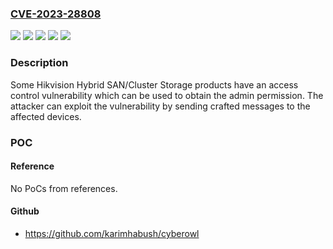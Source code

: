 ### [CVE-2023-28808](https://cve.mitre.org/cgi-bin/cvename.cgi?name=CVE-2023-28808)
![](https://img.shields.io/static/v1?label=Product&message=DS-A71024%2F48%2F72R%2CDS-A80624S%2CDS-A81016S%2CDS-A72024%2F72R%2CDS-A80316S%2CDS-A82024D&color=blue)
![](https://img.shields.io/static/v1?label=Product&message=DS-A71024%2F48R-CVS%2CDS-A72024%2F48R-CVS&color=blue)
![](https://img.shields.io/static/v1?label=Version&message=V1.X%20&color=brightgreen)
![](https://img.shields.io/static/v1?label=Version&message=V2.X%20&color=brightgreen)
![](https://img.shields.io/static/v1?label=Vulnerability&message=CWE-284%20Improper%20Access%20Control&color=brightgreen)

### Description

Some Hikvision Hybrid SAN/Cluster Storage products have an access control vulnerability which can be used to obtain the admin permission. The attacker can exploit the vulnerability by sending crafted messages to the affected devices.

### POC

#### Reference
No PoCs from references.

#### Github
- https://github.com/karimhabush/cyberowl

